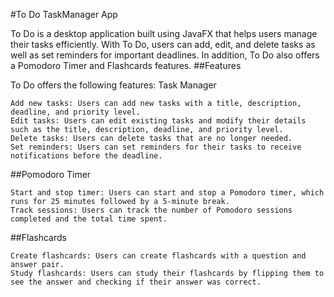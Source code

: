 #To Do TaskManager App

To Do is a desktop application built using JavaFX that helps users manage their tasks efficiently. With To Do, users can add, edit, and delete tasks as well as set reminders for important deadlines. In addition, To Do also offers a Pomodoro Timer and Flashcards features.
##Features

To Do offers the following features:
Task Manager

    Add new tasks: Users can add new tasks with a title, description, deadline, and priority level.
    Edit tasks: Users can edit existing tasks and modify their details such as the title, description, deadline, and priority level.
    Delete tasks: Users can delete tasks that are no longer needed.
    Set reminders: Users can set reminders for their tasks to receive notifications before the deadline.

##Pomodoro Timer

    Start and stop timer: Users can start and stop a Pomodoro timer, which runs for 25 minutes followed by a 5-minute break.
    Track sessions: Users can track the number of Pomodoro sessions completed and the total time spent.

##Flashcards

    Create flashcards: Users can create flashcards with a question and answer pair.
    Study flashcards: Users can study their flashcards by flipping them to see the answer and checking if their answer was correct.
